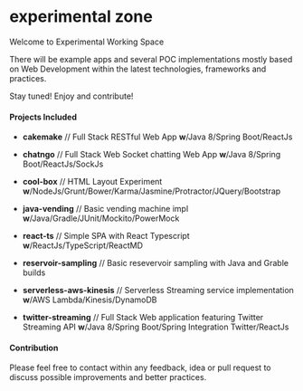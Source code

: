# experimental zone
Welcome to Experimental Working Space

There will be example apps and several POC implementations mostly based on Web Development within the latest technologies, frameworks and practices.

Stay tuned! Enjoy and contribute!


#### Projects Included

* **cakemake** // Full Stack RESTful Web App **w**/Java 8/Spring Boot/ReactJs

* **chatngo** // Full Stack Web Socket chatting Web App **w**/Java 8/Spring Boot/ReactJs/SockJs

* **cool-box** // HTML Layout Experiment **w**/NodeJs/Grunt/Bower/Karma/Jasmine/Protractor/JQuery/Bootstrap

* **java-vending** // Basic vending machine impl **w**/Java/Gradle/JUnit/Mockito/PowerMock

* **react-ts** // Simple SPA with React Typescript   **w**/ReactJs/TypeScript/ReactMD

* **reservoir-sampling** // Basic resevervoir sampling with Java and Grable builds

* **serverless-aws-kinesis** // Serverless Streaming service implementation **w**/AWS Lambda/Kinesis/DynamoDB

* **twitter-streaming** // Full Stack Web application featuring Twitter Streaming API **w**/Java 8/Spring Boot/Spring Integration Twitter/ReactJs





#### Contribution

Please feel free to contact within any feedback, idea or pull request to discuss possible improvements and better practices.
